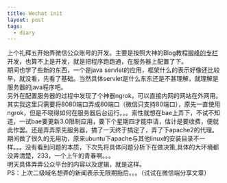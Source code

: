 ```yaml
---
title: Wechat init
layout: post
tags:
  - diary
---
```


上个礼拜五开始弄微信公众账号的开发。主要是按照大神的Blog教程[柳峰的专栏](http://blog.csdn.net/lyq8479?viewmode=contents)开发，也算不上是开发，就是把程序跑跑通，在服务器上配置了下。  
期间也学了些新的东西，一个是java servlet的应用，框架什么的表示好像还比较早，就没看，先看了基础。当然具体servlet是什么东东还是不甚理解，就理解是服务器的java程序吧。  
另外在配置服务器的过程中发现了个神器ngrok，可以直接内网的网站在外网用。其实我这里只需要将8080端口弄成80端口（微信只支持80端口），原先一直使用ngrok，但是不晓得如何在服务器后台运行。。。索性就想在bae上弄下，不试不知道，一试bae要更新3.0限制应用，要下个星期四才能申请，估计是要收费，便就此作罢。还是弄弄原先服务器，搞了一天终于搞定了，弄了下apache2的代理。期间做了很久的无用功，原来ubuntu下apache与其他linux的安装目录不一样。。。没有看到问题的本质，下次先将具体问题分析下在做决策,具体的大环境都没弄清楚，233，一个上午的青春啊。。。  
明天具体弄弄公众平台的内容以及逻辑，就是这样。  
PS：上次二级域名想弄的新闻表示无限期拖后。。。（试试在微信端分享文章）  